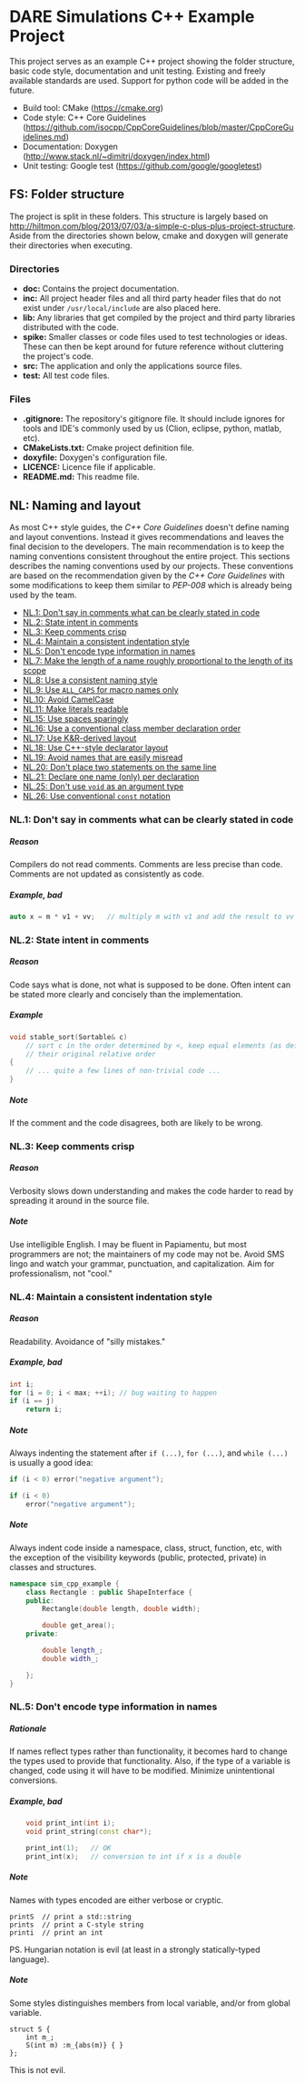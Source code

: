DARE Simulations C++ Example Project
====================================

This project serves as an example C++ project showing the folder
structure, basic code style, documentation and unit testing. Existing
and freely available standards are used. Support for python code will be
added in the future.

 - Build tool: CMake (https://cmake.org)
 - Code style: C++ Core Guidelines (https://github.com/isocpp/CppCoreGuidelines/blob/master/CppCoreGuidelines.md)
 - Documentation: Doxygen (http://www.stack.nl/~dimitri/doxygen/index.html)
 - Unit testing: Google test (https://github.com/google/googletest)


FS: Folder structure
--------------------

The project is split in these folders. This structure is largely based
on http://hiltmon.com/blog/2013/07/03/a-simple-c-plus-plus-project-structure.
Aside from the directories shown below, cmake and doxygen will generate
their directories when executing.

### Directories
 - **doc:**   Contains the project documentation.
 - **inc:**   All project header files and all third party header files
              that do not exist under `/usr/local/include` are also placed
              here.
 - **lib:**   Any libraries that get compiled by the project and third
              party libraries distributed with the code.
 - **spike:** Smaller classes or code files used to test technologies
              or ideas. These can then be kept around for future
              reference without cluttering the project's code.
 - **src:**   The application and only the applications source files.
 - **test:**  All test code files.


### Files
 - **.gitignore:** The repository's gitignore file. It should include
                   ignores for tools and IDE's commonly used by us
                   (Clion, eclipse, python, matlab, etc).
 - **CMakeLists.txt:** Cmake project definition file.
 - **doxyfile:** Doxygen's configuration file.
 - **LICENCE:** Licence file if applicable.
 - **README.md:** This readme file.


NL: Naming and layout
---------------------

As most C++ style guides, the *C++ Core Guidelines* doesn't define
naming and layout conventions. Instead it gives recommendations and
leaves the final decision to the developers. The main recommendation is
to keep the naming conventions consistent throughout the entire project.
This sections describes the naming conventions used by our projects.
These conventions are based on the recommendation given by the *C++
Core Guidelines* with some modifications to keep them similar to
*PEP-008* which is already being used by the team.


* [NL.1: Don't say in comments what can be clearly stated in code](#Rl-comments)
* [NL.2: State intent in comments](#Rl-comments-intent)
* [NL.3: Keep comments crisp](#Rl-comments-crisp)
* [NL.4: Maintain a consistent indentation style](#Rl-indent)
* [NL.5: Don't encode type information in names](#Rl-name-type)
* [NL.7: Make the length of a name roughly proportional to the length of its scope](#Rl-name-length)
* [NL.8: Use a consistent naming style](#Rl-name)
* [NL.9: Use `ALL_CAPS` for macro names only](#Rl-all-caps)
* [NL.10: Avoid CamelCase](#Rl-camel)
* [NL.11: Make literals readable](#Rl-literals)
* [NL.15: Use spaces sparingly](#Rl-space)
* [NL.16: Use a conventional class member declaration order](#Rl-order)
* [NL.17: Use K&R-derived layout](#Rl-knr)
* [NL.18: Use C++-style declarator layout](#Rl-ptr)
* [NL.19: Avoid names that are easily misread](#Rl-misread)
* [NL.20: Don't place two statements on the same line](#Rl-stmt)
* [NL.21: Declare one name (only) per declaration](#Rl-dcl)
* [NL.25: Don't use `void` as an argument type](#Rl-void)
* [NL.26: Use conventional `const` notation](#Rl-const)

### <a name="Rl-comments"></a>NL.1: Don't say in comments what can be clearly stated in code

##### Reason

Compilers do not read comments.
Comments are less precise than code.
Comments are not updated as consistently as code.

##### Example, bad

```c++
auto x = m * v1 + vv;   // multiply m with v1 and add the result to vv
```


### <a name="Rl-comments-intent"></a>NL.2: State intent in comments

##### Reason

Code says what is done, not what is supposed to be done. Often intent can be stated more clearly and concisely than the implementation.

##### Example

```c++
void stable_sort(Sortable& c)
    // sort c in the order determined by <, keep equal elements (as defined by ==) in
    // their original relative order
{
    // ... quite a few lines of non-trivial code ...
}
```

##### Note

If the comment and the code disagrees, both are likely to be wrong.



### <a name="Rl-comments-crisp"></a>NL.3: Keep comments crisp

##### Reason

Verbosity slows down understanding and makes the code harder to read by spreading it around in the source file.

##### Note

Use intelligible English.
I may be fluent in Papiamentu, but most programmers are not; the maintainers of my code may not be.
Avoid SMS lingo and watch your grammar, punctuation, and capitalization.
Aim for professionalism, not "cool."


### <a name="Rl-indent"></a>NL.4: Maintain a consistent indentation style

##### Reason

Readability. Avoidance of "silly mistakes."

##### Example, bad
```c++
int i;
for (i = 0; i < max; ++i); // bug waiting to happen
if (i == j)
    return i;
```

##### Note

Always indenting the statement after `if (...)`, `for (...)`, and
`while (...)` is usually a good idea:

```c++
if (i < 0) error("negative argument");

if (i < 0)
    error("negative argument");
```

##### Note

Always indent code inside a namespace, class, struct, function, etc,
with the exception of the visibility keywords (public, protected,
private) in classes and structures.

```c++
namespace sim_cpp_example {
    class Rectangle : public ShapeInterface {
    public:
        Rectangle(double length, double width);

        double get_area();
    private:

        double length_;
        double width_;

    };
}
```


### <a name="Rl-name-type"></a>NL.5: Don't encode type information in names

##### Rationale

If names reflect types rather than functionality, it becomes hard to
change the types used to provide that functionality. Also, if the type
of a variable is changed, code using it will have to be modified.
Minimize unintentional conversions.

##### Example, bad

```c++
    void print_int(int i);
    void print_string(const char*);

    print_int(1);   // OK
    print_int(x);   // conversion to int if x is a double
```

##### Note

Names with types encoded are either verbose or cryptic.

    printS  // print a std::string
    prints  // print a C-style string
    printi  // print an int

PS. Hungarian notation is evil (at least in a strongly statically-typed language).

##### Note

Some styles distinguishes members from local variable, and/or from global variable.

    struct S {
        int m_;
        S(int m) :m_{abs(m)} { }
    };

This is not evil.


